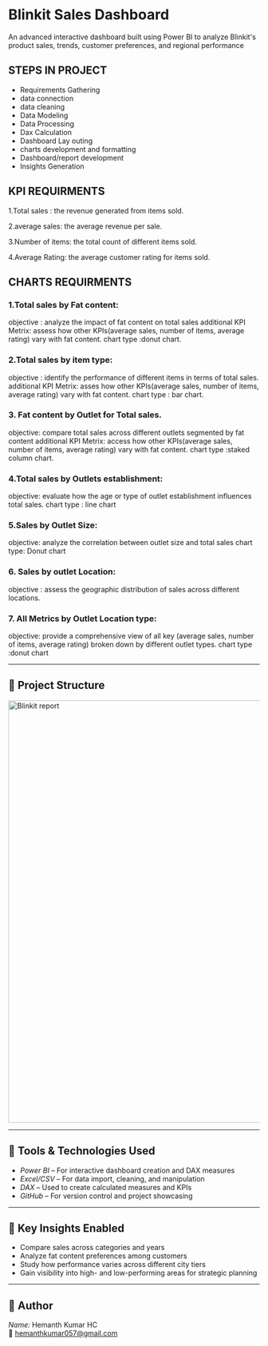 # Blinkit Sales Dashboard

An advanced interactive dashboard built using Power BI to analyze Blinkit's product sales, trends, customer preferences, and regional performance

## STEPS IN PROJECT

- Requirements Gathering
 - data connection
 - data cleaning
 - Data Modeling
 - Data Processing
 - Dax Calculation
 - Dashboard Lay outing
 - charts development and formatting
 - Dashboard/report development
 - Insights Generation


## KPI REQUIRMENTS

1.Total sales : the revenue generated from items sold.

2.average sales: the average revenue per sale.

3.Number of items: the total count of different items sold.

4.Average Rating: the average customer rating for items sold.



## CHARTS REQUIRMENTS

### 1.Total sales by Fat content:
 objective : analyze the impact of fat content on total sales
 additional KPI Metrix: assess how other KPIs(average sales, number of items, average rating) vary with 
 fat content.
 chart type :donut chart.

### 2.Total sales by item type:
 objective : identify the performance of different items in terms of total sales.
 additional KPI Metrix: asses how other KPIs(average sales, number of items, average rating) vary with 
 fat content.
 chart type : bar chart.

### 3. Fat content by Outlet for Total sales.
objective: compare total sales across different outlets segmented by fat content
 additional KPI Metrix: access how other KPIs(average sales, number of items, average rating) vary with 
 fat content.
 chart type :staked column chart.

### 4.Total sales by Outlets establishment:
 objective: evaluate how the age or type of outlet establishment influences total sales.
chart type : line chart

### 5.Sales by Outlet Size:
 objective: analyze the correlation between outlet size and total sales
 chart type: Donut chart

### 6. Sales by outlet Location:
  objective : assess the geographic distribution of sales  across different locations.

### 7. All Metrics by Outlet Location type:
  objective:  provide a comprehensive view of all key (average sales, number of items, average rating) 
 broken down by different outlet types.
 chart type :donut chart

---

## 📁 Project Structure
<img width="1445" height="845" alt="Blinkit report" src="https://github.com/user-attachments/assets/8d516e8e-0ee4-4695-af5a-95d48c3e34f9" />

---

## 🧰 Tools & Technologies Used

- *Power BI* – For interactive dashboard creation and DAX measures  
- *Excel/CSV* – For data import, cleaning, and manipulation  
- *DAX* – Used to create calculated measures and KPIs  
- *GitHub* – For version control and project showcasing

---

## 🚀 Key Insights Enabled

- Compare sales across categories and years  
- Analyze fat content preferences among customers  
- Study how performance varies across different city tiers  
- Gain visibility into high- and low-performing areas for strategic planning

---

## 👤 Author

*Name:* Hemanth Kumar HC  
📧 [hemanthkumar057@gmail.com](mailto:hemanthkumar057@gmail.com)


